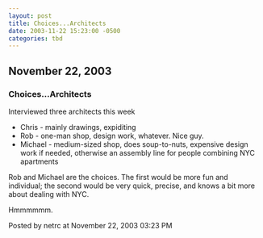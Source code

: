 ```yaml
---
layout: post
title: Choices...Architects
date: 2003-11-22 15:23:00 -0500
categories: tbd
---
```

## November 22, 2003

### Choices...Architects

Interviewed three architects this week

  * Chris - mainly drawings, expiditing 
  * Rob - one-man shop, design work, whatever. Nice guy. 
  * Michael - medium-sized shop, does soup-to-nuts, expensive design work if needed, otherwise an assembly line for people combining NYC apartments 

Rob and Michael are the choices. The first would be more fun and individual;
the second would be very quick, precise, and knows a bit more about dealing
with NYC.

Hmmmmmm.

Posted by netrc at November 22, 2003 03:23 PM  

